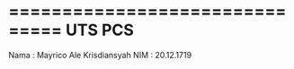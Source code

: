 ===============================
UTS PCS
===============================
Nama : Mayrico Ale Krisdiansyah
NIM  : 20.12.1719
